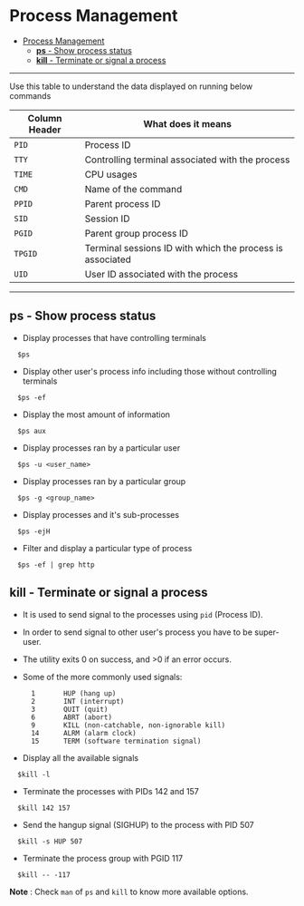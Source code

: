 # Process Management

- [Process Management](#process-management)
  - [**ps** - Show process status](#ps---show-process-status)
  - [**kill** - Terminate or signal a process](#kill---terminate-or-signal-a-process)

---

Use this table to understand the data displayed on running below commands

| Column Header | What does it means                                        |
| ------------- | --------------------------------------------------------- |
| `PID`         | Process ID                                                |
| `TTY`         | Controlling terminal associated with the process          |
| `TIME`        | CPU usages                                                |
| `CMD`         | Name of the command                                       |
| `PPID`        | Parent process ID                                         |
| `SID`         | Session ID                                                |
| `PGID`        | Parent group process ID                                   |
| `TPGID`       | Terminal sessions ID with which the process is associated |
| `UID`         | User ID associated with the process                       |

---

## **ps** - Show process status

- Display processes that have controlling terminals

```
  $ps
```

- Display other user's process info including those without controlling terminals

```
  $ps -ef
```

- Display the most amount of information

```
  $ps aux
```

- Display processes ran by a particular user

```
  $ps -u <user_name>
```

- Display processes ran by a particular group

```
  $ps -g <group_name>
```

- Display processes and it's sub-processes

```
  $ps -ejH
```

- Filter and display a particular type of process

```
  $ps -ef | grep http
```

## **kill** - Terminate or signal a process

- It is used to send signal to the processes using `pid` (Process ID).
- In order to send signal to other user's process you have to be super-user.
- The utility exits 0 on success, and >0 if an error occurs.

- Some of the more commonly used signals:

  ```
    1       HUP (hang up)
    2       INT (interrupt)
    3       QUIT (quit)
    6       ABRT (abort)
    9       KILL (non-catchable, non-ignorable kill)
    14      ALRM (alarm clock)
    15      TERM (software termination signal)
  ```

- Display all the available signals

```
  $kill -l
```

- Terminate the processes with PIDs 142 and 157

```
  $kill 142 157
```

- Send the hangup signal (SIGHUP) to the process with PID 507

```
  $kill -s HUP 507
```

- Terminate the process group with PGID 117

```
  $kill -- -117
```

**Note** : Check `man` of `ps` and `kill` to know more available options.
